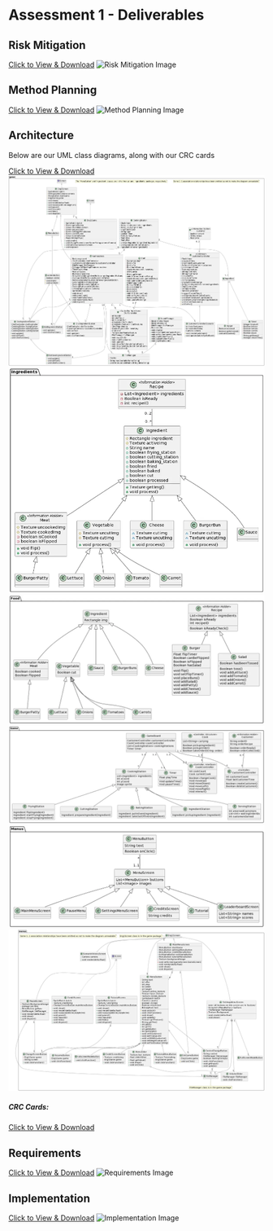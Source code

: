 <html>
  <head>
    <title>Assessment 1 - Deliverables</title>
  </head>
  <body>
    <h1>Assessment 1 - Deliverables</h1>
    <div>
      <h2>Risk Mitigation</h2>
      <a href="https://github.com/decassociation/decassociation.github.io/blob/master/Deliverables%20for%20Assessment%201/Risk1.docx">Click to View & Download</a>
      <img src="image1.png" alt="Risk Mitigation Image">
    </div>
    <div>
      <h2>Method Planning</h2>
      <a href="https://github.com/decassociation/decassociation.github.io/blob/master/Deliverables%20for%20Assessment%201/Plan1.docx">Click to View & Download</a>
      <img src="image1.png" alt="Method Planning Image">
    </div>
    <div>
      <h2>Architecture</h2>
      <p> Below are our UML class diagrams, along with our CRC cards</p>
      <a href="https://github.com/decassociation/decassociation.github.io/tree/master/CRC-Cards">Click to View & Download</a>
      <img src="assets/img/diagram1.png" alt="Architecture Image">
      <img src="assets/img/diagram2.png" alt="Architecture Image">
      <img src="assets/img/diagram3.png" alt="Architecture Image">
      <img src="assets/img/diagram4.png" alt="Architecture Image">
      <img src="assets/img/diagram5.png" alt="Architecture Image">
      <img src="assets/img/diagram6.png" alt="Architecture Image">
    <h5>CRC Cards:</h5>
      <a href="https://github.com/decassociation/decassociation.github.io/tree/master/CRC-Cards">Click to View & Download</a>
    </div>
    <div>
      <h2>Requirements</h2>
      <a href="https://github.com/decassociation/decassociation.github.io/blob/master/Deliverables%20for%20Assessment%201/Req1.docx">Click to View & Download</a>
      <img src="image1.png" alt="Requirements Image">
    </div>
    <div>
      <h2>Implementation</h2>
      <a href="https://github.com/decassociation/decassociation.github.io/blob/master/Deliverables%20for%20Assessment%201/Impl1.docx">Click to View & Download</a>
      <img src="image1.png" alt="Implementation Image">
    </div>
  </body>
</html>
